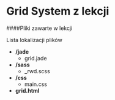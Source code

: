 # Grid System z lekcji
####Pliki zawarte w lekcji

Lista lokalizacji plików

* **/jade** 
  * grid.jade
* **/sass**
  * _rwd.scss
* **/css**
  * main.css
* **grid.html**

